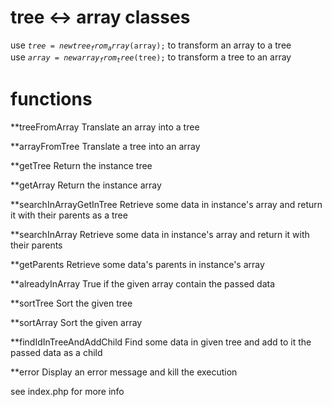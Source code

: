 # tree <-> array classes

use <code>$tree = new tree_from_array($array);</code> to transform an array to a tree<br>
use <code>$array = new array_from_tree($tree);</code> to transform a tree to an array

# functions 
**treeFromArray 
Translate an array into a tree

**arrayFromTree
Translate a tree into an array

**getTree
Return the instance tree

**getArray
Return the instance array

**searchInArrayGetInTree
Retrieve some data in instance's array and return it with their parents as a tree

**searchInArray
Retrieve some data in instance's array and return it with their parents

**getParents
Retrieve some data's parents in instance's array

**alreadyInArray
True if the given array contain the passed data

**sortTree
Sort the given tree

**sortArray
Sort the given array

**findIdInTreeAndAddChild
Find some data in given tree and add to it the passed data as a child

**error
Display an error message and kill the execution

see index.php for more info